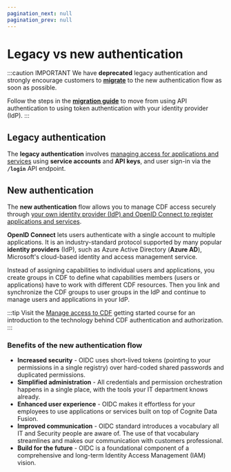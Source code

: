 ```yaml
---
pagination_next: null
pagination_prev: null
---
```


# Legacy vs new authentication

:::caution IMPORTANT
We have **deprecated** legacy authentication and strongly encourage customers to [**migrate**](../guides/migrate_apikeys_oidc) to the new authentication flow as soon as possible.

Follow the steps in the [**migration guide**](../guides/migrate_apikeys_oidc) to move from using API authentication to using token authentication with your identity provider (IdP).
:::

## Legacy authentication

The **legacy authentication** involves [managing access for applications and services](../guides/give_access_services.md) using **service accounts** and **API keys**, and user sign-in via the **`/login`** API endpoint.

## New authentication

The **new authentication** flow allows you to manage CDF access securely through [your own identity provider (IdP) and OpenID Connect to register applications and services](../index.md).

**OpenID Connect** lets users authenticate with a single account to multiple applications. It is an industry-standard protocol supported by many popular **identity providers** (IdP), such as Azure Active Directory (**Azure AD**), Microsoft's cloud-based identity and access management service.

Instead of assigning capabilities to individual users and applications, you create groups in CDF to define what capabilities members (users or applications) have to work with different CDF resources. Then you link and synchronize the CDF groups to user groups in the IdP and continue to manage users and applications in your IdP.

:::tip
Visit the [Manage access to CDF](../../learn/cdf_auth/cdf_auth_intro.md) getting started course for an introduction to the technology behind CDF authentication and authorization.
:::

### Benefits of the new authentication flow

- **Increased security** - OIDC uses short-lived tokens (pointing to your permissions in a single registry) over hard-coded shared passwords and duplicated permissions.
- **Simplified administration** - All credentials and permission orchestration happens in a single place, with the tools your IT department knows already.
- **Enhanced user experience** - OIDC makes it effortless for your employees to use applications or services built on top of Cognite Data Fusion.
- **Improved communication** - OIDC standard introduces a vocabulary all IT and Security people are aware of. The use of that vocabulary streamlines and makes our communication with customers professional.
- **Build for the future** - OIDC is a foundational component of a comprehensive and long-term Identity Access Management (IAM) vision.
